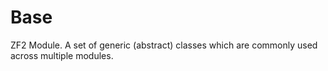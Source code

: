 # Base
ZF2 Module. A set of generic (abstract) classes which are commonly used across multiple modules.
